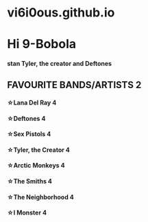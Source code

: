 # vi6i0ous.github.io

<h1>Hi 9-Bobola</h1>	
<h4>stan Tyler, the creator and Deftones</h4>	

<h2>FAVOURITE BANDS/ARTISTS 2</h2>	
<h4>☆Lana Del Ray 4</h4>	
<h4>☆Deftones 4</h4>	
<h4>☆Sex Pistols 4</h4>	
<h4>☆Tyler, the Creator 4</h4>	
<h4>☆Arctic Monkeys 4</h4>	
<h4>☆The Smiths 4</h4>	
<h4>☆The Neighborhood 4</h4>	
<h4>☆I Monster 4</h4>	


